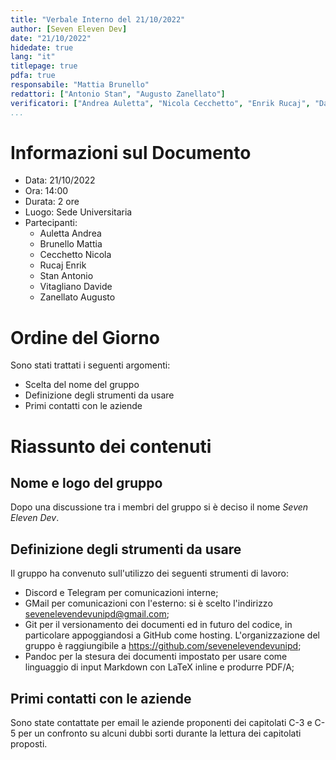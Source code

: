 ```yaml
---
title: "Verbale Interno del 21/10/2022"
author: [Seven Eleven Dev]
date: "21/10/2022"
hidedate: true
lang: "it"
titlepage: true
pdfa: true
responsabile: "Mattia Brunello"
redattori: ["Antonio Stan", "Augusto Zanellato"]
verificatori: ["Andrea Auletta", "Nicola Cecchetto", "Enrik Rucaj", "Davide Vitagliano"]
...
```


# Informazioni sul Documento

* Data: 21/10/2022
* Ora: 14:00
* Durata: 2 ore
* Luogo: Sede Universitaria
* Partecipanti:
  * Auletta Andrea
  * Brunello Mattia
  * Cecchetto Nicola
  * Rucaj Enrik
  * Stan Antonio
  * Vitagliano Davide
  * Zanellato Augusto

# Ordine del Giorno

Sono stati trattati i seguenti argomenti:

* Scelta del nome del gruppo
* Definizione degli strumenti da usare
* Primi contatti con le aziende

# Riassunto dei contenuti

## Nome e logo del gruppo

Dopo una discussione tra i membri del gruppo si è deciso il nome _Seven Eleven Dev_.

## Definizione degli strumenti da usare

Il gruppo ha convenuto sull'utilizzo dei seguenti strumenti di lavoro:

* Discord e Telegram per comunicazioni interne;
* GMail per comunicazioni con l'esterno: si è scelto l'indirizzo [sevenelevendevunipd@gmail.com](mailto:sevenelevendevunipd@gmail.com);
* Git per il versionamento dei documenti ed in futuro del codice, in particolare appoggiandosi a GitHub come hosting. L'organizzazione del gruppo è raggiungibile a <https://github.com/sevenelevendevunipd>;
* Pandoc per la stesura dei documenti impostato per usare come linguaggio di input Markdown con LaTeX inline e produrre PDF/A;

## Primi contatti con le aziende

Sono state contattate per email le aziende proponenti dei capitolati C-3 e C-5 per un confronto su alcuni dubbi sorti durante la lettura dei capitolati proposti.

